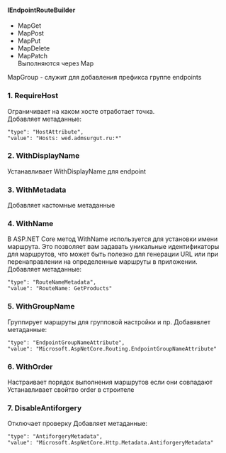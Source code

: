 #### IEndpointRouteBuilder
  - MapGet
  - MapPost
  - MapPut
  - MapDelete
  - MapPatch  
Выполняются через Map  

MapGroup - служит для добавления префикса группе endpoints

### 1. RequireHost
Ограничивает на каком хосте отработает точка.  
Добавляет метаданные:
```
"type": "HostAttribute",
"value": "Hosts: wed.admsurgut.ru:*"
```

### 2. WithDisplayName
Устанавливает WithDisplayName для endpoint

### 3. WithMetadata
Добавляет кастомные метаданные

### 4. WithName
В ASP.NET Core метод WithName используется для установки имени маршрута. Это позволяет вам задавать уникальные идентификаторы для маршрутов, что может быть полезно для генерации URL или при перенаправлении на определенные маршруты в приложении.
Добавляет метаданные:
```
"type": "RouteNameMetadata",
"value": "RouteName: GetProducts"
```

### 5. WithGroupName
Группирует маршруты для групповой настройки и пр.
Добавявлет метаданные:
```
"type": "EndpointGroupNameAttribute",
"value": "Microsoft.AspNetCore.Routing.EndpointGroupNameAttribute"
```

### 6. WithOrder
Настраивает порядок выполнения маршрутов если они совпадают
Устанавливает свойтво order в строителе

### 7. DisableAntiforgery
Отключает проверку
Добавляет метаданные:
```
"type": "AntiforgeryMetadata",
"value": "Microsoft.AspNetCore.Http.Metadata.AntiforgeryMetadata"
```
